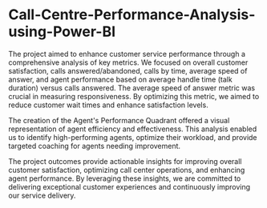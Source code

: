 # Call-Centre-Performance-Analysis-using-Power-BI
The project aimed to enhance customer service performance through a comprehensive analysis of key metrics. We focused on overall customer satisfaction, calls answered/abandoned, calls by time, average speed of answer, and agent performance based on average handle time (talk duration) versus calls answered.
The average speed of answer metric was crucial in measuring responsiveness. By optimizing this metric, we aimed to reduce customer wait times and enhance satisfaction levels.

The creation of the Agent's Performance Quadrant offered a visual representation of agent efficiency and effectiveness. This analysis enabled us to identify high-performing agents, optimize their workload, and provide targeted coaching for agents needing improvement.

The project outcomes provide actionable insights for improving overall customer satisfaction, optimizing call center operations, and enhancing agent performance. By leveraging these insights, we are committed to delivering exceptional customer experiences and continuously improving our service delivery.
